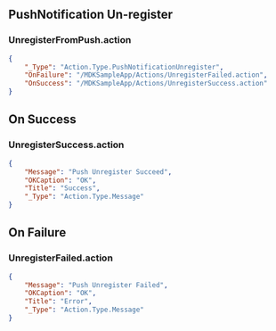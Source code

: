 ## PushNotification Un-register

### UnregisterFromPush.action

```json
{
    "_Type": "Action.Type.PushNotificationUnregister",
	"OnFailure": "/MDKSampleApp/Actions/UnregisterFailed.action",
	"OnSuccess": "/MDKSampleApp/Actions/UnregisterSuccess.action"
}
```

## On Success

### UnregisterSuccess.action

```json
{
	"Message": "Push Unregister Succeed",
	"OKCaption": "OK",
	"Title": "Success",
	"_Type": "Action.Type.Message"
}
```

## On Failure

### UnregisterFailed.action

```json
{
	"Message": "Push Unregister Failed",
	"OKCaption": "OK",
	"Title": "Error",
	"_Type": "Action.Type.Message"
}
```
